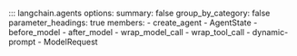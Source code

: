 <!-- Intentionally want to highlight `create_agent` on this page first -->
<!-- (`group_by_category orders `AgentState` (a class) before functions) -->
::: langchain.agents
    options:
      summary: false
      group_by_category: false
      parameter_headings: true
      members:
        - create_agent
        - AgentState
        - before_model
        - after_model
        - wrap_model_call
        - wrap_tool_call
        - dynamic-prompt
        - ModelRequest
